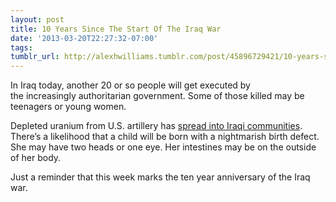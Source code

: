 ```yaml
---
layout: post
title: 10 Years Since The Start Of The Iraq War
date: '2013-03-20T22:27:32-07:00'
tags: 
tumblr_url: http://alexhwilliams.tumblr.com/post/45896729421/10-years-since-the-start-of-the-iraq-war
---
```

<p>In Iraq today, another 20 or so people will get executed by the increasingly authoritarian government. Some of those killed may be teenagers or young women.  </p>
<p>Depleted uranium from U.S. artillery has <a href="http://www.guardian.co.uk/environment/2013/mar/06/iraq-depleted-uranium-clean-up-contamination-spreads">spread into Iraqi communities</a>. There&#8217;s a likelihood that a <span>child will be born with a nightmarish birth defect. She may have two heads or one eye. Her intestines may be on the outside of her body. </span></p>
<p><span>Just a reminder that this week marks the ten year anniversary of the Iraq war.</span></p>

